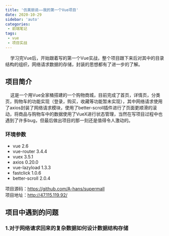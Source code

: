 ```yaml
---
title: '仿美丽说——我的第一个Vue项目'
date: 2020-10-29
sidebar: 'auto'
categories:
 - 前端笔记
tags:
 - vue
 - 项目实战
---
```

&#160;&#160;&#160;&#160;学习完Vue后，开始跟着写的第一个Vue实战，整个项目跟下来后对其中的目录结构的组织，网络请求数据的存储，封装的思想都有了进一步的了解。  

## 项目简介

&#160;&#160;&#160;&#160;这是一个用Vue全家桶搭建的一个购物商城，目前完成了首页，详情页，分类页，购物车的功能实现（登录，购买，收藏等功能暂未实现），其中网络请求使用了axios封装了网络请求模块，使用了better-scroll插件进行了页面更顺滑的滚动，将商品与购物车中的数据使用了VueX进行状态管理，当然在写项目过程中也遇到了许多bug，但最后做出项目的那一刻还是值得令人激动的。

### 环境参数

+ vue 2.6
+ vue-router 3.4.4
+ vuex 3.5.1
+ axios 0.20.0
+ vue-lazyload 1.3.3
+ fastclick 1.0.6
+ better-scroll 2.0.4

项目源码：<https://github.com/A-hans/supermall>  
项目地址：<http://47.115.119.92/>

## 项目中遇到的问题

### 1.对于网络请求回来的复杂数据如何设计数据结构存储  

